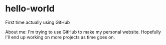 # hello-world
First time actually using GitHub

About me: I'm trying to use GitHub to make my personal website. Hopefully I'll end up working on more projects as time goes on.
